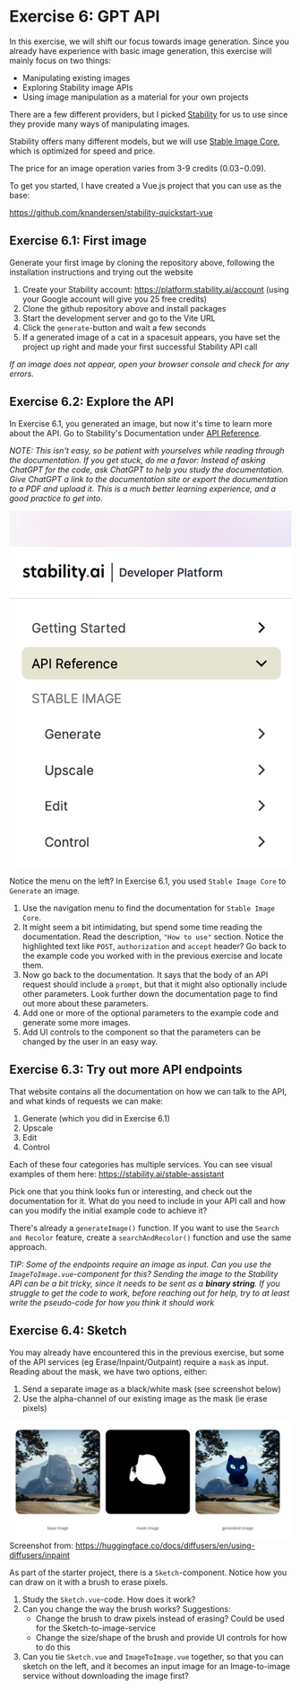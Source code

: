 # Exercise 6: GPT API

In this exercise, we will shift our focus towards image generation. Since you already have experience with basic image generation, this exercise will mainly focus on two things:

- Manipulating existing images
- Exploring Stability image APIs
- Using image manipulation as a material for your own projects

There are a few different providers, but I picked [Stability](https://stability.ai) for us to use since they provide many ways of manipulating images.

Stability offers many different models, but we will use [Stable Image Core](https://platform.stability.ai/docs/api-reference#tag/Generate/paths/~1v2beta~1stable-image~1generate~1core/post), which is optimized for speed and price.

The price for an image operation varies from 3-9 credits ($0.03-$0.09).

To get you started, I have created a Vue.js project that you can use as the base:

https://github.com/knandersen/stability-quickstart-vue

## Exercise 6.1: First image

Generate your first image by cloning the repository above, following the installation instructions and trying out the website

1. Create your Stability account: https://platform.stability.ai/account (using your Google account will give you 25 free credits)
2. Clone the github repository above and install packages
3. Start the development server and go to the Vite URL
4. Click the `generate`-button and wait a few seconds
5. If a generated image of a cat in a spacesuit appears, you have set the project up right and made your first successful Stability API call

_If an image does not appear, open your browser console and check for any errors._

## Exercise 6.2: Explore the API

In Exercise 6.1, you generated an image, but now it's time to learn more about the API. Go to Stability's Documentation under [API Reference](https://platform.stability.ai/docs/api-reference).

_NOTE: This isn't easy, so be patient with yourselves while reading through the documentation. If you get stuck, do me a favor: Instead of asking ChatGPT for the code, ask ChatGPT to help you study the documentation. Give ChatGPT a link to the documentation site or export the documentation to a PDF and upload it. This is a much better learning experience, and a good practice to get into._

![Screenshot of Stability Documentation: API Reference](/assets/ex6-stability-api-reference-menu.png)

Notice the menu on the left? In Exercise 6.1, you used `Stable Image Core` to `Generate` an image.

1. Use the navigation menu to find the documentation for `Stable Image Core`.
2. It might seem a bit intimidating, but spend some time reading the documentation. Read the description, `"How to use"` section. Notice the highlighted text like `POST`, `authorization` and `accept` header? Go back to the example code you worked with in the previous exercise and locate them.
3. Now go back to the documentation. It says that the body of an API request should include a `prompt`, but that it might also optionally include other parameters. Look further down the documentation page to find out more about these parameters.
4. Add one or more of the optional parameters to the example code and generate some more images.
5. Add UI controls to the component so that the parameters can be changed by the user in an easy way.

## Exercise 6.3: Try out more API endpoints

That website contains all the documentation on how we can talk to the API, and what kinds of requests we can make:

1. Generate (which you did in Exercise 6.1)
2. Upscale
3. Edit
4. Control

Each of these four categories has multiple services. You can see visual examples of them here: https://stability.ai/stable-assistant

Pick one that you think looks fun or interesting, and check out the documentation for it. What do you need to include in your API call and how can you modify the initial example code to achieve it?

There's already a `generateImage()` function. If you want to use the `Search and Recolor` feature, create a `searchAndRecolor()` function and use the same approach.

_TIP: Some of the endpoints require an image as input. Can you use the `ImageToImage.vue`-component for this? Sending the image to the Stability API can be a bit tricky, since it needs to be sent as a **binary string**. If you struggle to get the code to work, before reaching out for help, try to at least write the pseudo-code for how you think it should work_

## Exercise 6.4: Sketch

You may already have encountered this in the previous exercise, but some of the API services (eg Erase/Inpaint/Outpaint) require a `mask` as input. Reading about the mask, we have two options, either:

1. Send a separate image as a black/white mask (see screenshot below)
2. Use the alpha-channel of our existing image as the mask (ie erase pixels)

![Screenshot of how a mask can be used for editing purposes](/assets/ex6-masking.png)
Screenshot from: https://huggingface.co/docs/diffusers/en/using-diffusers/inpaint

As part of the starter project, there is a `Sketch`-component. Notice how you can draw on it with a brush to erase pixels.

1. Study the `Sketch.vue`-code. How does it work?
2. Can you change the way the brush works? Suggestions:
   - Change the brush to draw pixels instead of erasing? Could be used for the Sketch-to-image-service
   - Change the size/shape of the brush and provide UI controls for how to do this
3. Can you tie `Sketch.vue` and `ImageToImage.vue` together, so that you can sketch on the left, and it becomes an input image for an Image-to-image service without downloading the image first?

